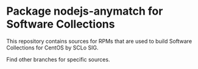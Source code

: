 # Package nodejs-anymatch for Software Collections

This repository contains sources for RPMs that are used
to build Software Collections for CentOS by SCLo SIG.

Find other branches for specific sources.
